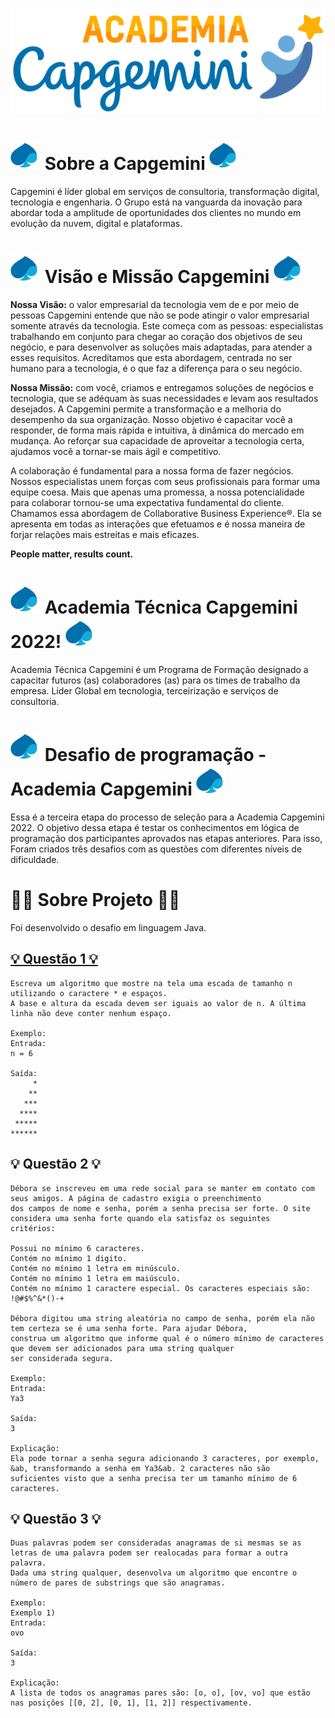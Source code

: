 ![image](https://github.com/fernandoguim/Academia-T-cnica-Capgemini-2022/blob/main/academia.PNG)
 
 # ![image](https://github.com/fernandoguim/Academia-T-cnica-Capgemini-2022/blob/main/Capgemini.png) Sobre a Capgemini ![image](https://github.com/fernandoguim/Academia-T-cnica-Capgemini-2022/blob/main/Capgemini.png)

Capgemini é líder global em serviços de consultoria, transformação digital, tecnologia e engenharia.
O Grupo está na vanguarda da inovação para abordar toda a amplitude de oportunidades dos clientes no 
mundo em evolução da nuvem, digital e plataformas.

 # ![image](https://github.com/fernandoguim/Academia-T-cnica-Capgemini-2022/blob/main/Capgemini.png) Visão e Missão Capgemini ![image](https://github.com/fernandoguim/Academia-T-cnica-Capgemini-2022/blob/main/Capgemini.png)
 
**Nossa Visão:** o valor empresarial da tecnologia vem de e por meio de pessoas Capgemini entende que não se pode atingir
o valor empresarial somente através da tecnologia. Este começa com as pessoas: especialistas trabalhando em conjunto para
chegar ao coração dos objetivos de seu negócio, e para desenvolver as soluções mais adaptadas, para atender a esses requisitos.
Acreditamos que esta abordagem, centrada no ser humano para a tecnologia, é o que faz a diferença para o seu negócio.

**Nossa Missão:** com você, criamos e entregamos soluções de negócios e tecnologia, que se adéquam às suas necessidades e levam
aos resultados desejados.
A Capgemini permite a transformação e a melhoria do desempenho da sua organização. Nosso objetivo é capacitar você a responder,
de forma mais rápida e intuitiva, à dinâmica do mercado em mudança. Ao reforçar sua capacidade de aproveitar a tecnologia certa,
ajudamos você a tornar-se mais ágil e competitivo.

A colaboração é fundamental para a nossa forma de fazer negócios. Nossos especialistas unem forças com seus profissionais para
formar uma equipe coesa. Mais que apenas uma promessa, a nossa potencialidade para colaborar tornou-se uma expectativa fundamental
do cliente.
Chamamos essa abordagem de Collaborative Business Experience®. Ela se apresenta em todas as interações que efetuamos e é nossa
maneira de forjar relações mais estreitas e mais eficazes.

**People matter, results count.**
 
# ![image](https://github.com/fernandoguim/Academia-T-cnica-Capgemini-2022/blob/main/Capgemini.png) Academia Técnica Capgemini 2022! ![image](https://github.com/fernandoguim/Academia-T-cnica-Capgemini-2022/blob/main/Capgemini.png)

Academia Técnica Capgemini é um Programa de Formação designado a capacitar futuros (as) colaboradores (as) para os times
de trabalho da empresa.
Líder Global em tecnologia, terceirização e serviços de consultoria.


# ![image](https://github.com/fernandoguim/Academia-T-cnica-Capgemini-2022/blob/main/Capgemini.png) Desafio de programação - Academia Capgemini ![image](https://github.com/fernandoguim/Academia-T-cnica-Capgemini-2022/blob/main/Capgemini.png)

Essa é a terceira etapa do processo de seleção para a Academia Capgemini 2022.
O objetivo dessa etapa é testar os conhecimentos em lógica de programação dos participantes aprovados nas etapas anteriores. 
Para isso, Foram criados três desafios com as questões com diferentes níveis de dificuldade. 

# 👨‍💻 Sobre Projeto 👨‍💻

Foi desenvolvido o desafio em linguagem Java.
 
## [💡 Questão 1 💡](https://github.com/fernandoguim/Academia-Tecnica-Capgemini-2022/blob/main/src/questao1.js)

```
Escreva um algoritmo que mostre na tela uma escada de tamanho n utilizando o caractere * e espaços.
A base e altura da escada devem ser iguais ao valor de n. A última linha não deve conter nenhum espaço.

Exemplo:
Entrada:
n = 6

Saída:
     *
    **
   ***
  ****
 *****
******
```

## 💡 Questão 2 💡

```
Débora se inscreveu em uma rede social para se manter em contato com seus amigos. A página de cadastro exigia o preenchimento 
dos campos de nome e senha, porém a senha precisa ser forte. O site considera uma senha forte quando ela satisfaz os seguintes 
critérios:

Possui no mínimo 6 caracteres.
Contém no mínimo 1 digito.
Contém no mínimo 1 letra em minúsculo.
Contém no mínimo 1 letra em maiúsculo.
Contém no mínimo 1 caractere especial. Os caracteres especiais são: !@#$%^&*()-+

Débora digitou uma string aleatória no campo de senha, porém ela não tem certeza se é uma senha forte. Para ajudar Débora, 
construa um algoritmo que informe qual é o número mínimo de caracteres que devem ser adicionados para uma string qualquer 
ser considerada segura.

Exemplo:
Entrada:
Ya3

Saída:
3

Explicação:
Ela pode tornar a senha segura adicionando 3 caracteres, por exemplo, &ab, transformando a senha em Ya3&ab. 2 caracteres não são
suficientes visto que a senha precisa ter um tamanho mínimo de 6 caracteres.
```

## 💡 Questão 3 💡

```
Duas palavras podem ser consideradas anagramas de si mesmas se as letras de uma palavra podem ser realocadas para formar a outra palavra.
Dada uma string qualquer, desenvolva um algoritmo que encontre o número de pares de substrings que são anagramas.

Exemplo:
Exemplo 1)
Entrada:
ovo

Saída:
3

Explicação:
A lista de todos os anagramas pares são: [o, o], [ov, vo] que estão nas posições [[0, 2], [0, 1], [1, 2]] respectivamente. 
```


